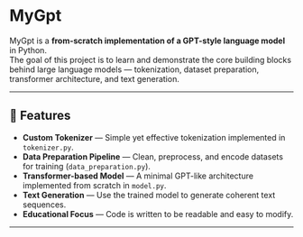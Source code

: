 # MyGpt

MyGpt is a **from-scratch implementation of a GPT-style language model** in Python.  
The goal of this project is to learn and demonstrate the core building blocks behind large language models — tokenization, dataset preparation, transformer architecture, and text generation.

---

## 🚀 Features
- **Custom Tokenizer** — Simple yet effective tokenization implemented in `tokenizer.py`.
- **Data Preparation Pipeline** — Clean, preprocess, and encode datasets for training (`data_preparation.py`).
- **Transformer-based Model** — A minimal GPT-like architecture implemented from scratch in `model.py`.
- **Text Generation** — Use the trained model to generate coherent text sequences.
- **Educational Focus** — Code is written to be readable and easy to modify.

---
